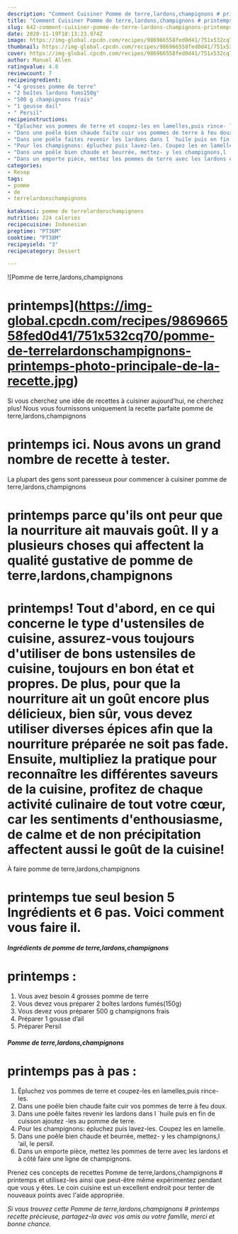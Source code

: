 ```yaml
---
description: "Comment Cuisiner Pomme de terre,lardons,champignons # printemps"
title: "Comment Cuisiner Pomme de terre,lardons,champignons # printemps"
slug: 642-comment-cuisiner-pomme-de-terre-lardons-champignons-printemps
date: 2020-11-19T18:13:23.974Z
image: https://img-global.cpcdn.com/recipes/986966558fed0d41/751x532cq70/pomme-de-terrelardonschampignons-printemps-photo-principale-de-la-recette.jpg
thumbnail: https://img-global.cpcdn.com/recipes/986966558fed0d41/751x532cq70/pomme-de-terrelardonschampignons-printemps-photo-principale-de-la-recette.jpg
cover: https://img-global.cpcdn.com/recipes/986966558fed0d41/751x532cq70/pomme-de-terrelardonschampignons-printemps-photo-principale-de-la-recette.jpg
author: Manuel Allen
ratingvalue: 4.8
reviewcount: 7
recipeingredient:
- "4 grosses pomme de terre"
- "2 boîtes lardons fums150g"
- "500 g champignons frais"
- "1 gousse dail"
- " Persil"
recipeinstructions:
- "Épluchez vos pommes de terre et coupez-les en lamelles,puis rince- les."
- "Dans une poêle bien chaude faite cuir vos pommes de terre à feu doux."
- "Dans une poêle faites revenir les lardons dans l ´huile puis en fin de cuisson ajoutez -les au pomme de terre."
- "Pour les champignons: épluchez puis lavez-les. Coupez les en lamelle."
- "Dans une poêle bien chaude et beurrée, mettez- y les champignons,l ‘ail, le persil."
- "Dans un emporte pièce, mettez les pommes de terre avec les lardons et à côté faire une ligne de champignons."
categories:
- Resep
tags:
- pomme
- de
- terrelardonschampignons

katakunci: pomme de terrelardonschampignons 
nutrition: 224 calories
recipecuisine: Indonesian
preptime: "PT36M"
cooktime: "PT38M"
recipeyield: "3"
recipecategory: Dessert

---
```



![Pomme de terre,lardons,champignons
# printemps](https://img-global.cpcdn.com/recipes/986966558fed0d41/751x532cq70/pomme-de-terrelardonschampignons-printemps-photo-principale-de-la-recette.jpg)

Si vous cherchez une idée de recettes à cuisiner aujourd'hui, ne cherchez plus! Nous vous fournissons uniquement la recette parfaite pomme de terre,lardons,champignons
# printemps ici. Nous avons un grand nombre de recette à tester.

La plupart des gens sont paresseux pour commencer à cuisiner pomme de terre,lardons,champignons
# printemps parce qu'ils ont peur que la nourriture ait mauvais goût. Il y a plusieurs choses qui affectent la qualité gustative de pomme de terre,lardons,champignons
# printemps! Tout d'abord, en ce qui concerne le type d'ustensiles de cuisine, assurez-vous toujours d'utiliser de bons ustensiles de cuisine, toujours en bon état et propres. De plus, pour que la nourriture ait un goût encore plus délicieux, bien sûr, vous devez utiliser diverses épices afin que la nourriture préparée ne soit pas fade. Ensuite, multipliez la pratique pour reconnaître les différentes saveurs de la cuisine, profitez de chaque activité culinaire de tout votre cœur, car les sentiments d'enthousiasme, de calme et de non précipitation affectent aussi le goût de la cuisine!

<!--inarticleads1-->

À faire pomme de terre,lardons,champignons
# printemps tue seul besion 5 Ingrédients et 6 pas. Voici comment vous faire il.

##### Ingrédients de pomme de terre,lardons,champignons
# printemps :

1. Vous avez besoin 4 grosses pomme de terre
1. Vous devez vous préparer 2 boîtes lardons fumés(150g)
1. Vous devez vous préparer 500 g champignons frais
1. Préparer 1 gousse d’ail
1. Préparer  Persil




<!--inarticleads2-->

##### Pomme de terre,lardons,champignons
# printemps pas à pas :

1. Épluchez vos pommes de terre et coupez-les en lamelles,puis rince- les.
1. Dans une poêle bien chaude faite cuir vos pommes de terre à feu doux.
1. Dans une poêle faites revenir les lardons dans l ´huile puis en fin de cuisson ajoutez -les au pomme de terre.
1. Pour les champignons: épluchez puis lavez-les. Coupez les en lamelle.
1. Dans une poêle bien chaude et beurrée, mettez- y les champignons,l ‘ail, le persil.
1. Dans un emporte pièce, mettez les pommes de terre avec les lardons et à côté faire une ligne de champignons.




<!--inarticleads1-->

<p>
Prenez ces concepts de recettes Pomme de terre,lardons,champignons
# printemps et utilisez-les ainsi que peut-être même expérimentez pendant que vous y êtes. Le coin cuisine est un excellent endroit pour tenter de nouveaux points avec l'aide appropriée.
</p>

<p>
<i>Si vous trouvez cette Pomme de terre,lardons,champignons
# printemps recette précieuse, partagez-la avec vos amis ou votre famille, merci et bonne chance.</i>
</p>
